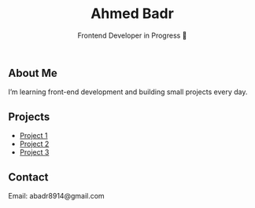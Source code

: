 <!DOCTYPE html>
<html lang="en">
<head>
  <meta charset="UTF-8">
  <title>Ahmed Badr | Portfolio</title>
</head>
<body>
  <header>
    <h1>Ahmed Badr</h1>
    <p>Frontend Developer in Progress 🚀</p>
  </header>

  <section>
    <h2>About Me</h2>
    <p>I’m learning front-end development and building small projects every day.</p>
  </section>

  <section>
    <h2>Projects</h2>
    <ul>
      <li><a href="#">Project 1</a></li>
      <li><a href="#">Project 2</a></li>
      <li><a href="#">Project 3</a></li>
    </ul>
  </section>

  <section>
    <h2>Contact</h2>
    <p>Email: abadr8914@gmail.com</p>
  </section>
</body>
</html>
